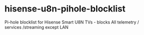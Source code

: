# hisense-u8n-pihole-blocklist
Pi-hole blocklist for Hisense Smart U8N TVs - blocks All telemetry / services /streaming except LAN
